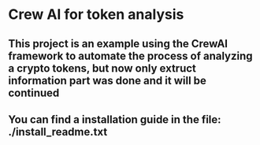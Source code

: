 # Crew AI for token analysis
## This project is an example using the CrewAI framework to automate the process of analyzing a crypto tokens, but now only extruct information part was done and it will be continued

## You can find a installation guide in the file: ./install_readme.txt 
